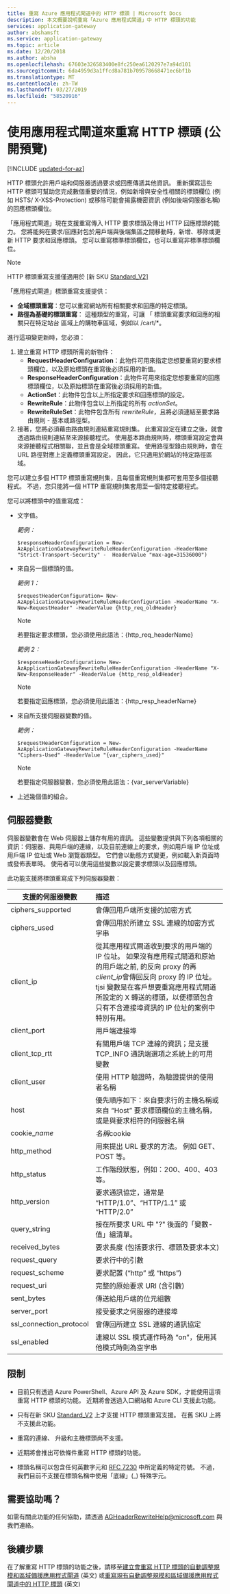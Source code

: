 ```yaml
---
title: 重寫 Azure 應用程式閘道中的 HTTP 標頭 | Microsoft Docs
description: 本文概要說明重寫「Azure 應用程式閘道」中 HTTP 標頭的功能
services: application-gateway
author: abshamsft
ms.service: application-gateway
ms.topic: article
ms.date: 12/20/2018
ms.author: absha
ms.openlocfilehash: 67603e326583400e8fc250ea6120297e7a94d101
ms.sourcegitcommit: 6da4959d3a1ffcd8a781b709578668471ec6bf1b
ms.translationtype: MT
ms.contentlocale: zh-TW
ms.lasthandoff: 03/27/2019
ms.locfileid: "58520916"
---
```

# <a name="rewrite-http-headers-with-application-gateway-public-preview"></a>使用應用程式閘道來重寫 HTTP 標頭 (公開預覽)

[!INCLUDE [updated-for-az](../../includes/updated-for-az.md)]

HTTP 標頭允許用戶端和伺服器透過要求或回應傳遞其他資訊。 重新撰寫這些 HTTP 標頭可幫助您完成數個重要的情況，例如新增與安全性相關的標頭欄位 (例如 HSTS/ X-XSS-Protection) 或移除可能會揭露機密資訊 (例如後端伺服器名稱) 的回應標頭欄位。

「應用程式閘道」現在支援重寫傳入 HTTP 要求標頭及傳出 HTTP 回應標頭的能力。 您將能夠在要求/回應封包於用戶端與後端集區之間移動時，新增、移除或更新 HTTP 要求和回應標頭。 您可以重寫標準標頭欄位，也可以重寫非標準標頭欄位。

> [!NOTE]
> 
> HTTP 標頭重寫支援僅適用於 [新 SKU [Standard_V2\]](https://docs.microsoft.com/azure/application-gateway/application-gateway-autoscaling-zone-redundant)

「應用程式閘道」標頭重寫支援提供：

- **全域標頭重寫**：您可以重寫網站所有相關要求和回應的特定標頭。
- **路徑為基礎的標頭重寫**： 這種類型的重寫，可讓 「 標頭重寫要求和回應的相關只在特定站台 區域上的購物車區域，例如以 /cart/\*。

進行這項變更新時，您必須：

1. 建立重寫 HTTP 標頭所需的新物件： 
   - **RequestHeaderConfiguration**：此物件可用來指定您想要重寫的要求標頭欄位，以及原始標頭在重寫後必須採用的新值。
   - **ResponseHeaderConfiguration**：此物件可用來指定您想要重寫的回應標頭欄位，以及原始標頭在重寫後必須採用的新值。
   - **ActionSet**：此物件包含以上所指定要求和回應標頭的設定。 
   - **RewriteRule**：此物件包含以上所指定的所有 *actionSet*。 
   - **RewriteRuleSet**：此物件包含所有 *rewriteRule*，且將必須連結至要求路由規則 - 基本或路徑型。
2. 接著，您將必須藉由路由規則連結重寫規則集。 此重寫設定在建立之後，就會透過路由規則連結至來源接聽程式。 使用基本路由規則時，標頭重寫設定會與來源接聽程式相關聯，並且會是全域標頭重寫。 使用路徑型錄由規則時，會在 URL 路徑對應上定義標頭重寫設定。 因此，它只適用於網站的特定路徑區域。

您可以建立多個 HTTP 標頭重寫規則集，且每個重寫規則集都可套用至多個接聽程式。 不過，您只能將一個 HTTP 重寫規則集套用至一個特定接聽程式。

您可以將標頭中的值重寫成：

- 文字值。 

  *範例：* 

  ```azurepowershell-interactive
  $responseHeaderConfiguration = New-AzApplicationGatewayRewriteRuleHeaderConfiguration -HeaderName "Strict-Transport-Security" -  HeaderValue "max-age=31536000")
  ```

- 來自另一個標頭的值。 

  *範例 1：* 

  ```azurepowershell-interactive
  $requestHeaderConfiguration= New-AzApplicationGatewayRewriteRuleHeaderConfiguration -HeaderName "X-New-RequestHeader" -HeaderValue {http_req_oldHeader}
  ```

  > [!Note] 
  > 若要指定要求標頭，您必須使用此語法：{http_req_headerName}

  *範例 2：*

  ```azurepowershell-interactive
  $responseHeaderConfiguration= New-AzApplicationGatewayRewriteRuleHeaderConfiguration -HeaderName "X-New-ResponseHeader" -HeaderValue {http_resp_oldHeader}
  ```

  > [!Note] 
  > 若要指定回應標頭，您必須使用此語法：{http_resp_headerName}

- 來自所支援伺服器變數的值。

  *範例：* 

  ```azurepowershell-interactive
  $requestHeaderConfiguration = New-AzApplicationGatewayRewriteRuleHeaderConfiguration -HeaderName "Ciphers-Used" -HeaderValue "{var_ciphers_used}"
  ```

  > [!Note] 
  > 若要指定伺服器變數，您必須使用此語法：{var_serverVariable}

- 上述幾個值的組合。

## <a name="server-variables"></a>伺服器變數

伺服器變數會在 Web 伺服器上儲存有用的資訊。 這些變數提供與下列各項相關的資訊：伺服器、與用戶端的連線，以及目前連線上的要求，例如用戶端 IP 位址或用戶端 IP 位址或 Web 瀏覽器類型。 它們會以動態方式變更，例如載入新頁面時或發佈表單時。  使用者可以使用這些變數以設定要求標頭以及回應標頭。 

此功能支援將標頭重寫成下列伺服器變數：

| 支援的伺服器變數 | 描述                                                  |
| -------------------------- | :----------------------------------------------------------- |
| ciphers_supported          | 會傳回用戶端所支援的加密方式          |
| ciphers_used               | 會傳回用於所建立 SSL 連線的加密方式字串 |
| client_ip                  | 從其應用程式閘道收到要求的用戶端的 IP 位址。 如果沒有應用程式閘道和原始的用戶端之前, 的反向 proxy 的再*client_ip*會傳回反向 proxy 的 IP 位址。 tjsi 變數是在客戶想要重寫應用程式閘道所設定的 X 轉送的標頭，以便標頭包含只有不含連接埠資訊的 IP 位址的案例中特別有用。 |
| client_port                | 用戶端連接埠                                                  |
| client_tcp_rtt             | 有關用戶端 TCP 連線的資訊；是支援 TCP_INFO 通訊端選項之系統上的可用變數 |
| client_user                | 使用 HTTP 驗證時，為驗證提供的使用者名稱 |
| host                       | 優先順序如下：來自要求行的主機名稱或來自 “Host” 要求標頭欄位的主機名稱，或是與要求相符的伺服器名稱 |
| cookie_*name*              | *名稱*cookie |
| http_method                | 用來提出 URL 要求的方法。 例如 GET、POST 等。 |
| http_status                | 工作階段狀態，例如：200、400、403 等。                       |
| http_version               | 要求通訊協定，通常是 “HTTP/1.0”、“HTTP/1.1” 或 “HTTP/2.0” |
| query_string               | 接在所要求 URL 中 "?" 後面的「變數-值」組清單。 |
| received_bytes             | 要求長度 (包括要求行、標頭及要求本文) |
| request_query              | 要求行中的引數                                |
| request_scheme             | 要求配置 (“http” 或 “https”)                            |
| request_uri                | 完整的原始要求 URI (含引數)                   |
| sent_bytes                 | 傳送給用戶端的位元組數                             |
| server_port                | 接受要求之伺服器的連接埠                 |
| ssl_connection_protocol    | 會傳回所建立 SSL 連線的通訊協定        |
| ssl_enabled                | 連線以 SSL 模式運作時為 “on”，使用其他模式時則為空字串 |

## <a name="limitations"></a>限制

- 目前只有透過 Azure PowerShell、Azure API 及 Azure SDK，才能使用這項重寫 HTTP 標頭的功能。 近期將會透過入口網站和 Azure CLI 支援此功能。

- 只有在新 SKU [Standard_V2](https://docs.microsoft.com/azure/application-gateway/application-gateway-autoscaling-zone-redundant) 上才支援 HTTP 標頭重寫支援。 在舊 SKU 上將不支援此功能。

- 重寫的連線、 升級和主機標頭尚不支援。

- 近期將會推出可依條件重寫 HTTP 標頭的功能。

- 標頭名稱可以包含任何英數字元和 [RFC 7230](https://tools.ietf.org/html/rfc7230#page-27) 中所定義的特定符號。 不過，我們目前不支援在標頭名稱中使用「底線」(\_) 特殊字元。 

## <a name="need-help"></a>需要協助嗎？

如需有關此功能的任何協助，請透過 [AGHeaderRewriteHelp@microsoft.com](mailto:AGHeaderRewriteHelp@microsoft.com) 與我們連絡。

## <a name="next-steps"></a>後續步驟

在了解重寫 HTTP 標頭的功能之後，請移至[建立會重寫 HTTP 標頭的自動調整規模和區域備援應用程式閘道](tutorial-http-header-rewrite-powershell.md) \(英文\) 或[重寫現有自動調整規模和區域備援應用程式閘道中的 HTTP 標頭](add-http-header-rewrite-rule-powershell.md) \(英文\)
